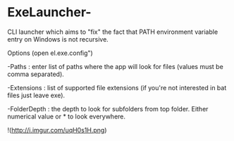 ExeLauncher-
============

CLI launcher which aims to "fix" the fact that PATH environment variable entry on Windows is not recursive.

Options (open el.exe.config")

-Paths : enter list of paths where the app will look for files (values must be comma separated).

-Extensions : list of supported file extensions (if you're not interested in bat files just leave exe).

-FolderDepth : the depth to look for subfolders from top folder. Either numerical value or * to look everywhere.

!(http://i.imgur.com/uqH0s1H.png)